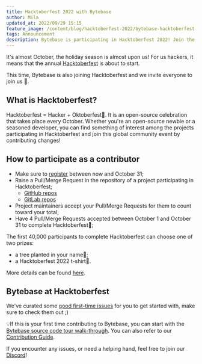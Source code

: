 ```yaml
---
title: Hacktoberfest 2022 with Bytebase
author: Mila
updated_at: 2022/09/29 15:15
feature_image: /content/blog/hacktoberfest-2022/bytebase-hacktoberfest-2022.webp
tags: Announcement
description: Bytebase is participating in Hacktoberfest 2022! Join the month long celebration of open source with us.
---
```


It's almost October, the holiday season is almost upon us! For us hackers, it means that the annual [Hacktoberfest](https://hacktoberfest.com/) is about to start.

This time, Bytebase is also joining Hacktoberfest and we invite everyone to join us 💙.

## What is Hacktoberfest?

Hacktoberfest = Hacker + Oktoberfest🍺. It is an open-source celebration that takes place every October. Whether you're an open-source newbie or a seasoned developer, you can find something of interest among the projects participating in Hacktoberfest and join this global community event by contributing changes!

## How to participate as a contributor

- Make sure to [register](https://hacktoberfest.com/auth/) between now and October 31;
- Raise a Pull/Merge Request in the repository of a project participating in Hacktoberfest;
  - [GitHub repos](https://github.com/topics/hacktoberfest)
  - [GitLab repos](https://gitlab.com/explore/projects/topics/Hacktoberfest)
- Project maintainers accept your Pull/Merge Requests for them to count toward your total;
- Have 4 Pull/Merge Requests accepted between October 1 and October 31 to complete Hacktoberfest🎉;

The first 40,000 participants to complete Hacktoberfest can choose one of two prizes:

- a tree planted in your name🌳;
- a Hacktoberfest 2022 t-shirt👔.

More details can be found [here](https://hacktoberfest.com/participation/#contributors).

## Bytebase at Hacktoberfest

We've curated some [good first-time issues](https://github.com/bytebase/bytebase/issues/2798) for you to get started with, make sure to check them out ;)

💡If this is your first time contributing to Bytebase, you can start with the [Bytebase source code tour walk-through](https://sourcegraph.com/github.com/bytebase/bytebase/-/blob/docs/design/sql-review-source-code-tour.snb.md). You can also refer to our [Contribution Guide](https://github.com/bytebase/bytebase#-interested-in-contributing).

If you encounter any issues, or need a helping hand, feel free to join our [Discord](https://discord.gg/huyw7gRsyA)!
